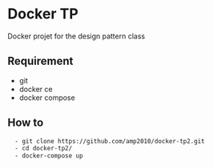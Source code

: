 # Docker TP
Docker projet for the design pattern class

## Requirement
  - git
  - docker ce
  - docker compose

## How to
```bash
  - git clone https://github.com/amp2010/docker-tp2.git 
  - cd docker-tp2/ 
  - docker-compose up
```

